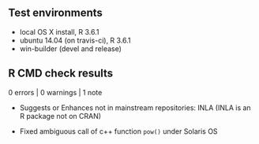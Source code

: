 ## Test environments
* local OS X install, R 3.6.1
* ubuntu 14.04 (on travis-ci), R 3.6.1
* win-builder (devel and release)

## R CMD check results

0 errors | 0 warnings | 1 note

* Suggests or Enhances not in mainstream repositories:
  INLA
  (INLA is an R package not on CRAN)
  
* Fixed ambiguous call of c++ function `pow()` under Solaris OS
